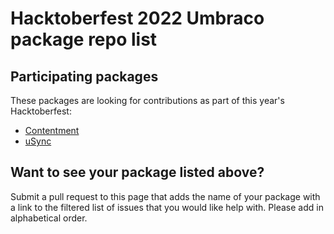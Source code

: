 # Hacktoberfest 2022 Umbraco package repo list

## Participating packages

These packages are looking for contributions as part of this year's Hacktoberfest:

- [Contentment](https://github.com/leekelleher/umbraco-contentment/issues?q=is%3Aissue+is%3Aopen+label%3A%22help+wanted%22)
- [uSync](https://github.com/KevinJump/uSync/issues?q=is%3Aissue+is%3Aopen+label%3A%22help+wanted%22)


## Want to see your package listed above?

Submit a pull request to this page that adds the name of your package with a link to the filtered list of issues that you would like help with. Please add in alphabetical order.
